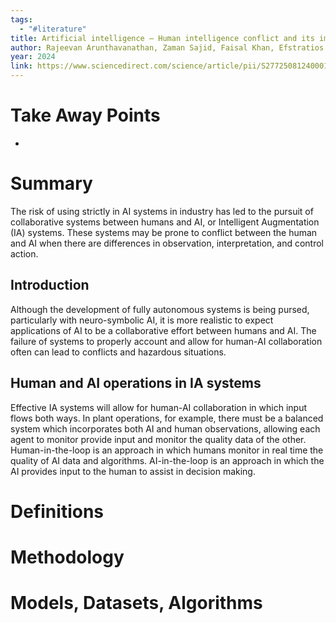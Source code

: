 ```yaml
---
tags:
  - "#literature"
title: Artificial intelligence – Human intelligence conflict and its impact on process system safety
author: Rajeevan Arunthavanathan, Zaman Sajid, Faisal Khan, Efstratios Pistikopoulos
year: 2024
link: https://www.sciencedirect.com/science/article/pii/S2772508124000139
---
```

# Take Away Points
- 

# Summary
The risk of using strictly in AI systems in industry has led to the pursuit of collaborative systems between humans and AI, or Intelligent Augmentation (IA) systems. These systems may be prone to conflict between the human and AI when there are differences in observation, interpretation, and control action.

## Introduction
Although the development of fully autonomous systems is being pursed, particularly with neuro-symbolic AI, it is more realistic to expect applications of AI to be a collaborative effort between humans and AI. The failure of systems to properly account and allow for human-AI collaboration often can lead to conflicts and hazardous situations. 

## Human and AI operations in IA systems
Effective IA systems will allow for human-AI collaboration in which input flows both ways. In plant operations, for example, there must be a balanced system which incorporates both AI and human observations, allowing each agent to monitor provide input and monitor the quality data of the other. Human-in-the-loop is an approach in which humans monitor in real time the quality of AI data and algorithms. AI-in-the-loop is an approach in which the AI provides input to the human to assist in decision making. 

# Definitions


# Methodology


# Models, Datasets, Algorithms

